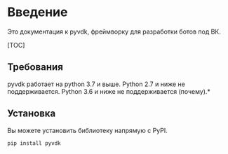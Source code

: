 # Введение
Это документация к pyvdk, фреймворку для разработки ботов под ВК.

[TOC]

## Требования
pyvdk работает на python 3.7 и выше. Python 2.7 и ниже не поддерживается. Python 3.6 и ниже не поддерживается (почему).\*

## Установка
Вы можете установить библиотеку напрямую с PyPI.
```
pip install pyvdk
```
